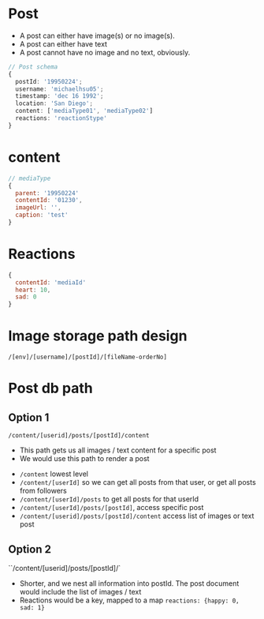 # Post
* A post can either have image(s) or no image(s). 
* A post can either have text
* A post cannot have no image and no text, obviously. 

```ts
// Post schema
{
  postId: '19950224';
  username: 'michaelhsu05';
  timestamp: 'dec 16 1992';
  location: 'San Diego';
  content: ['mediaType01', 'mediaType02']
  reactions: 'reactionStype'
}
```
# content 
```js
// mediaType
{
  parent: '19950224'
  contentId: '01230',
  imageUrl: '',
  caption: 'test'
}
```

# Reactions
```js
{
  contentId: 'mediaId'
  heart: 10,
  sad: 0
}
```
# Image storage path design
`/[env]/[username]/[postId]/[fileName-orderNo]`

# Post db path

## Option 1

`/content/[userid]/posts/[postId]/content`
- This path gets us all images / text content for a specific post
- We would use this path to render a post

* `/content` lowest level
* `/content/[userId]` so we can get all posts from that user, or get all posts from followers
* `/content/[userId]/posts` to get all posts for that userId
* `/content/[userId]/posts/[postId]`, access specific post
* `/content/[userid]/posts/[postId]/content` access list of images or text post

## Option 2
``/content/[userid]/posts/[postId]/`
- Shorter, and we nest all information into postId. The post document would include the list of images / text
- Reactions would be a key, mapped to a map `reactions: {happy: 0, sad: 1}`
